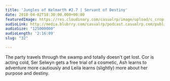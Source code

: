 ```yaml
---
title: 'Jungles of Kelmarth #2.7 | Servant of Destiny'
date: 2018-04-02T18:30:00.000+00:00
featuredImage: https://res.cloudinary.com/casualrp/image/upload/c_crop,g_face,h_900,w_1600/v1522536373/leila-servant-of-destiny.jpg
audioLink: http://media.blubrry.com/casualrp/podcast.casualrp.com/public/Chapter%202%20Ep.%207%20_%20Servants%20of%20Destiny.mp3
audioSize: "125000000"
audioLength: '2:16:09'
slug: "32"

---
```

The party travels through the swamp and totally doesn't get lost. Cor is acting cold, Ser Selwyn gets a free trial of a cosmetic, Ash learns to adventure more cautiously and Leila learns (slightly) more about her purpose and destiny.